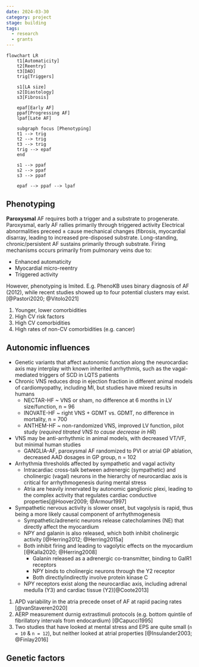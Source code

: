 ```yaml
---
date: 2024-03-30
category: project
stage: building
tags:
  - research
  - grants
---
```


```mermaid
flowchart LR
	t1[Automaticity]
	t2[Reentry]
	t3[DAD]
	trig[Triggers]
	
	s1[LA size]
	s2[Diastology]
	s3[Fibrosis]
	
	epaf[Early AF]
	ppaf[Progressing AF]
	lpaf[Late AF]
	
	subgraph focus [Phenotyping]
	t1 --> trig
	t2 --> trig
	t3 --> trig
	trig --> epaf
	end
	
	s1 --> ppaf
	s2 --> ppaf
	s3 --> ppaf
	
	epaf --> ppaf --> lpaf
```



## Phenotyping

__Paroxysmal__ AF requires both a trigger and a substrate to progenerate. 
Paroxysmal, early AF rallies primarily through triggered activity
Electrical abnormalities preceed ± cause mechanical changes (fibrosis, myocardial disarray, leading to increased pre-disposed substrate.
Long-standing, chronic/persistent AF sustains primarily through substrate.
Firing mechanisms occurs primarily from pulmonary veins due to:

 -   Enhanced automaticity
 -   Myocardial micro-reentry
 -   Triggered activity

However, phenotyping is lmited.
E.g. PhenoKB uses binary diagnosis of AF (2012), while recent studies showed up to four potential clusters may exist. [@Pastori2020; @Vitolo2021]

1. Younger, lower comorbidities
2. High CV risk factors
3. High CV comorbidities
4. High rates of non-CV comorbidities (e.g. cancer)

## Autonomic influences

- Genetic variants that affect autonomic function along the neurocardiac axis may interplay with known inherited arrhythmis, such as the vagal-mediated triggers of SCD in LQTS patients
- Chronic VNS reduces drop in ejection fraction in different animal models of cardiomyopathy, including MI, but studies have mixed results in humans
	- NECTAR-HF ~ VNS or sham, no difference at 6 months in LV size/function, n = 96
	- INOVATE-HF ~ right VNS + GDMT vs. GDMT, no difference in mortality, n = 700
	- ANTHEM-HF ~ non-randomized VNS, improved LV function, pilot study (*required titrated VNS to cause decrease in HR*)
- VNS may be anti-arrhythmic in animal models, with decreased VT/VF, but minimal human studies
	- GANGLIA-AF, paroxysmal AF randomized to PVI or atrial GP ablation, decreased AAD dosages in GP group, n = 102
- Arrhythmia thresholds affected by sympathetic and vagal activity 
	- Intracardiac cross-talk between adrenergic (sympathetic) and cholinergic (vagal) neurons in the hierarchy of neurocardiac axis is critical for arrhythmogenesis during mental stress
	- Atria are heavily innervated by autonomic ganglionic plexi, leading to the complex activity that regulates cardiac conductive properties[@Hoover2009; @Armour1997] 
- Sympathetic nervous activity is slower onset, but vagolysis is rapid, thus being a more likely causal component of arrhythmogenesis
	- Sympathetic/adreneric neurons release catecholamines (NE) that directly affect the myocardium
	- NPY and galanin is also released, which both inhibit cholinergic activity [@Herring2012; @Herring2015a]
	- Both inhibit firing and leading to vagolytic effects on the myocardium [@Kalla2020; @Herring2008] 
		- Galanin released as a adrenergic co-transmitter, binding to GalR1 receptors
		- NPY binds to cholinergic neurons through the Y2 receptor
		- Both directly/indirectly involve protein kinase C
	- NPY receptors exist along the neurocardiac axis, including adrenal medulla (Y3) and cardiac tissue (Y2)[@Coote2013]

1. APD variability in the atria precede onset of AF at rapid pacing rates [@vanStaveren2020]
1. AERP measurement durnig extrastimuli protocols (e.g. bottom quintile of fibrillatory intervals from endocardium) [@Capucci1995]
1. Two studies that have looked at mental stress and EPS are quite small (`n = 10` & `n = 12`), but neither looked at atrial properties [@Insulander2003; @Finlay2016]

## Genetic factors
